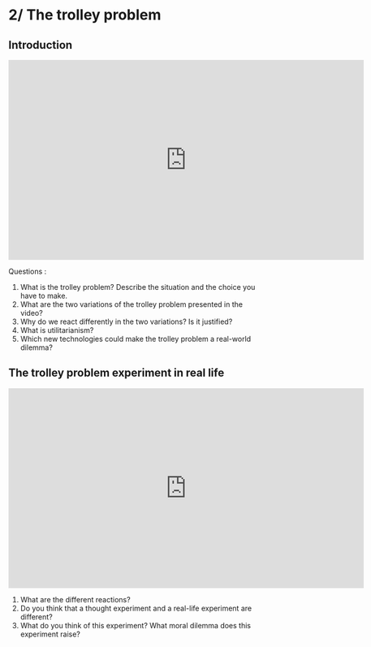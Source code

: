 # 2/ The trolley problem

## Introduction 

<iframe src="https://ladigitale.dev/digiplay/inc/video.php?videoId=&vignette=&debut=0&fin=0&largeur=16&hauteur=9" allowfullscreen frameborder="0" width="700" height="394"></iframe>

Questions : 
1. What is the trolley problem? Describe the situation and the choice you have to make.
2. What are the two variations of the trolley problem presented in the video?
3. Why do we react differently in the two variations? Is it justified?
4. What is utilitarianism?
5. Which new technologies could make the trolley problem a real-world dilemma?

## The trolley problem experiment in real life

<iframe src="https://ladigitale.dev/digiplay/inc/video.php?videoId=&vignette=&debut=0&fin=0&largeur=16&hauteur=9" allowfullscreen frameborder="0" width="700" height="394"></iframe>

1. What are the different reactions?
2. Do you think that a thought experiment and a real-life experiment are different?
3. What do you think of this experiment? What moral dilemma does this experiment raise?

<!-- ## Autonomous cars

https://www.brookings.edu/research/the-folly-of-trolleys-ethical-challenges-and-autonomous-vehicles/
 -->